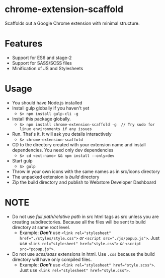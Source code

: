 # chrome-extension-scaffold
Scaffolds out a Google Chrome extension with minimal structure.

# Features
- Support for ES6 and stage-2  
- Support for SASS/SCSS files  
- Minification of JS and Stylesheets  

# Usage
* You should have Node.js installed  
* Install gulp globally if you haven't yet  
  * ```$> npm install gulp-cli -g```  
* Install this package globally.  
  * ```$> npm install chrome-extension-scaffold -g  // Try sudo for linux environments if any issues```  
* Run. That's it. It will ask you details interactively  
  * ```$> chrome-extension-scaffold```  
* CD to the directory created with your extension name and install dependencies. You need only dev dependencies  
  * ```$> cd <ext-name> && npm install --only=dev```  
* Start gulp  
  * ```$> gulp```  
* Throw in your own icons with the same names as in src/icons directory  
* The unpacked extension is _build_ directory  
* Zip the build directory and publish to Webstore Developer Dashboard  

# **NOTE**  
* Do not use _full path/relative path_ in src html tags as src unless you are creating subdirectories. Because all the files will be sent to build directory at same root level.
  * Example: **_Don't_** use `<link rel="stylesheet" href="./styles/style.css">` _or_ `<script src="./js/popup.js">`. Just use `<link rel="stylesheet" href="style.css">` _or_ `<script src="popup.js">`.   
* Do not use _scss/sass_ extensions in html. Use `.css` because the build directory will have only compiled files.
  * Example: **_Don't_** use `<link rel="stylesheet" href="style.scss">`. Just use `<link rel="stylesheet" href="style.css">`.
